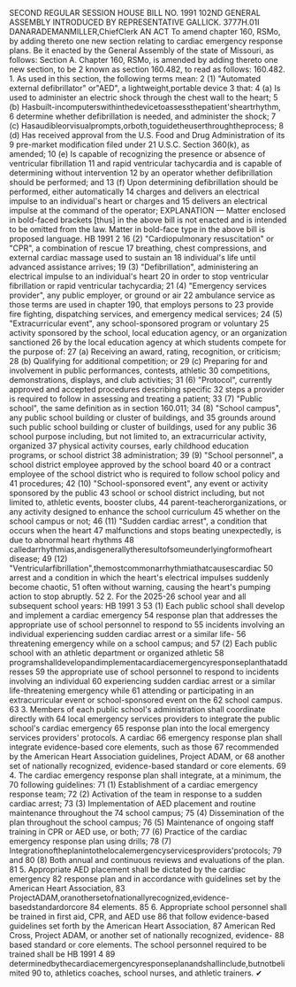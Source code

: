 SECOND REGULAR SESSION
HOUSE BILL NO. 1991
102ND GENERAL ASSEMBLY
INTRODUCED BY REPRESENTATIVE GALLICK.
3777H.01I DANARADEMANMILLER,ChiefClerk
AN ACT
To amend chapter 160, RSMo, by adding thereto one new section relating to cardiac
emergency response plans.
Be it enacted by the General Assembly of the state of Missouri, as follows:
Section A. Chapter 160, RSMo, is amended by adding thereto one new section, to be
2 known as section 160.482, to read as follows:
160.482. 1. As used in this section, the following terms mean:
2 (1) "Automated external defibrillator" or"AED", a lightweight,portable device
3 that:
4 (a) Is used to administer an electric shock through the chest wall to the heart;
5 (b) Hasbuilt-incomputerswithinthedevicetoassessthepatient'sheartrhythm,
6 determine whether defibrillation is needed, and administer the shock;
7 (c) Hasaudibleorvisualprompts,orboth,toguidetheuserthroughtheprocess;
8 (d) Has received approval from the U.S. Food and Drug Administration of its
9 pre-market modification filed under 21 U.S.C. Section 360(k), as amended;
10 (e) Is capable of recognizing the presence or absence of ventricular fibrillation
11 and rapid ventricular tachycardia and is capable of determining without intervention
12 by an operator whether defibrillation should be performed; and
13 (f) Upon determining defibrillation should be performed, either automatically
14 charges and delivers an electrical impulse to an individual's heart or charges and
15 delivers an electrical impulse at the command of the operator;
EXPLANATION — Matter enclosed in bold-faced brackets [thus] in the above bill is not enacted and is
intended to be omitted from the law. Matter in bold-face type in the above bill is proposed language.
HB 1991 2
16 (2) "Cardiopulmonary resuscitation" or "CPR", a combination of rescue
17 breathing, chest compressions, and external cardiac massage used to sustain an
18 individual's life until advanced assistance arrives;
19 (3) "Defibrillation", administering an electrical impulse to an individual's heart
20 in order to stop ventricular fibrillation or rapid ventricular tachycardia;
21 (4) "Emergency services provider", any public employer, or ground or air
22 ambulance service as those terms are used in chapter 190, that employs persons to
23 provide fire fighting, dispatching services, and emergency medical services;
24 (5) "Extracurricular event", any school-sponsored program or voluntary
25 activity sponsored by the school, local education agency, or an organization sanctioned
26 by the local education agency at which students compete for the purpose of:
27 (a) Receiving an award, rating, recognition, or criticism;
28 (b) Qualifying for additional competition; or
29 (c) Preparing for and involvement in public performances, contests, athletic
30 competitions, demonstrations, displays, and club activities;
31 (6) "Protocol", currently approved and accepted procedures describing specific
32 steps a provider is required to follow in assessing and treating a patient;
33 (7) "Public school", the same definition as in section 160.011;
34 (8) "School campus", any public school building or cluster of buildings, and
35 grounds around such public school building or cluster of buildings, used for any public
36 school purpose including, but not limited to, an extracurricular activity, organized
37 physical activity courses, early childhood education programs, or school district
38 administration;
39 (9) "School personnel", a school district employee approved by the school board
40 or a contract employee of the school district who is required to follow school policy and
41 procedures;
42 (10) "School-sponsored event", any event or activity sponsored by the public
43 school or school district including, but not limited to, athletic events, booster clubs,
44 parent-teacherorganizations, or any activity designed to enhance the school curriculum
45 whether on the school campus or not;
46 (11) "Sudden cardiac arrest", a condition that occurs when the heart
47 malfunctions and stops beating unexpectedly, is due to abnormal heart rhythms
48 calledarrhythmias,andisgenerallytheresultofsomeunderlyingformofheart disease;
49 (12) "Ventricularfibrillation",themostcommonarrhythmiathatcausescardiac
50 arrest and a condition in which the heart's electrical impulses suddenly become chaotic,
51 often without warning, causing the heart's pumping action to stop abruptly.
52 2. For the 2025-26 school year and all subsequent school years:
HB 1991 3
53 (1) Each public school shall develop and implement a cardiac emergency
54 response plan that addresses the appropriate use of school personnel to respond to
55 incidents involving an individual experiencing sudden cardiac arrest or a similar life-
56 threatening emergency while on a school campus; and
57 (2) Each public school with an athletic department or organized athletic
58 programshalldevelopandimplementacardiacemergencyresponseplanthataddresses
59 the appropriate use of school personnel to respond to incidents involving an individual
60 experiencing sudden cardiac arrest or a similar life-threatening emergency while
61 attending or participating in an extracurricular event or school-sponsored event on the
62 school campus.
63 3. Members of each public school's administration shall coordinate directly with
64 local emergency services providers to integrate the public school's cardiac emergency
65 response plan into the local emergency services providers' protocols. A cardiac
66 emergency response plan shall integrate evidence-based core elements, such as those
67 recommended by the American Heart Association guidelines, Project ADAM, or
68 another set of nationally recognized, evidence-based standard or core elements.
69 4. The cardiac emergency response plan shall integrate, at a minimum, the
70 following guidelines:
71 (1) Establishment of a cardiac emergency response team;
72 (2) Activation of the team in response to a sudden cardiac arrest;
73 (3) Implementation of AED placement and routine maintenance throughout the
74 school campus;
75 (4) Dissemination of the plan throughout the school campus;
76 (5) Maintenance of ongoing staff training in CPR or AED use, or both;
77 (6) Practice of the cardiac emergency response plan using drills;
78 (7) Integrationoftheplanintothelocalemergencyservicesproviders'protocols;
79 and
80 (8) Both annual and continuous reviews and evaluations of the plan.
81 5. Appropriate AED placement shall be dictated by the cardiac emergency
82 response plan and in accordance with guidelines set by the American Heart Association,
83 ProjectADAM,oranothersetofnationallyrecognized,evidence-basedstandardorcore
84 elements.
85 6. Appropriate school personnel shall be trained in first aid, CPR, and AED use
86 that follow evidence-based guidelines set forth by the American Heart Association,
87 American Red Cross, Project ADAM, or another set of nationally recognized, evidence-
88 based standard or core elements. The school personnel required to be trained shall be
HB 1991 4
89 determinedbythecardiacemergencyresponseplanandshallinclude,butnotbelimited
90 to, athletics coaches, school nurses, and athletic trainers.
✔